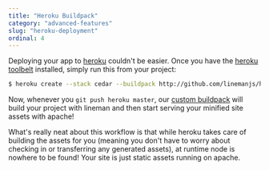 ```yaml
---
title: "Heroku Buildpack"
category: "advanced-features"
slug: "heroku-deployment"
ordinal: 4
---
```


Deploying your app to [heroku](http://heroku.com) couldn't be easier. Once you have the [heroku toolbelt](https://toolbelt.heroku.com) installed, simply run this from your project:

```bash
$ heroku create --stack cedar --buildpack http://github.com/linemanjs/heroku-buildpack-lineman.git
```

Now, whenever you `git push heroku master`, our [custom buildpack](http://github.com/linemanjs/heroku-buildpack-lineman) will build your project with lineman and then start serving your minified site assets with apache!

What's really neat about this workflow is that while heroku takes care of building the assets for you (meaning you don't have to worry about checking in or transferring any generated assets), at runtime node is nowhere to be found! Your site is just static assets running on apache.
